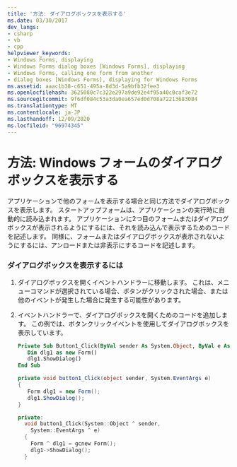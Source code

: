 ```yaml
---
title: '方法: ダイアログボックスを表示する'
ms.date: 03/30/2017
dev_langs:
- csharp
- vb
- cpp
helpviewer_keywords:
- Windows Forms, displaying
- Windows Forms dialog boxes [Windows Forms], displaying
- Windows Forms, calling one form from another
- dialog boxes [Windows Forms], displaying for Windows Forms
ms.assetid: aaac1b38-c651-495a-8d3d-5a9bfb32fee3
ms.openlocfilehash: 3625080c7c322e297a9de92e4f95a40c0caf3e72
ms.sourcegitcommit: 9f6df084c53a3da0ea657ed0d708a72213683084
ms.translationtype: MT
ms.contentlocale: ja-JP
ms.lasthandoff: 12/09/2020
ms.locfileid: "96974345"
---
```

# <a name="how-to-display-dialog-boxes-for-windows-forms"></a>方法: Windows フォームのダイアログ ボックスを表示する
アプリケーションで他のフォームを表示する場合と同じ方法でダイアログボックスを表示します。 スタートアップフォームは、アプリケーションの実行時に自動的に読み込まれます。 アプリケーションに2つ目のフォームまたはダイアログボックスが表示されるようにするには、それを読み込んで表示するためのコードを記述します。 同様に、フォームまたはダイアログボックスが表示されないようにするには、アンロードまたは非表示にするコードを記述します。  
  
### <a name="to-display-a-dialog-box"></a>ダイアログボックスを表示するには  
  
1. ダイアログボックスを開くイベントハンドラーに移動します。 これは、メニューコマンドが選択されている場合、ボタンがクリックされた場合、または他のイベントが発生した場合に発生する可能性があります。  
  
2. イベントハンドラーで、ダイアログボックスを開くためのコードを追加します。 この例では、ボタンクリックイベントを使用してダイアログボックスを表示しています。  
  
    ```vb  
    Private Sub Button1_Click(ByVal sender As System.Object, ByVal e As System.EventArgs) Handles Button1.Click  
       Dim dlg1 as new Form()  
       dlg1.ShowDialog()  
    End Sub  
    ```  
  
    ```csharp  
    private void button1_Click(object sender, System.EventArgs e)
    {  
       Form dlg1 = new Form();  
       dlg1.ShowDialog();  
    }  
    ```  
  
    ```cpp  
    private:
      void button1_Click(System::Object ^ sender,  
        System::EventArgs ^ e)  
      {  
        Form ^ dlg1 = gcnew Form();  
        dlg1->ShowDialog();  
      }  
    ```
